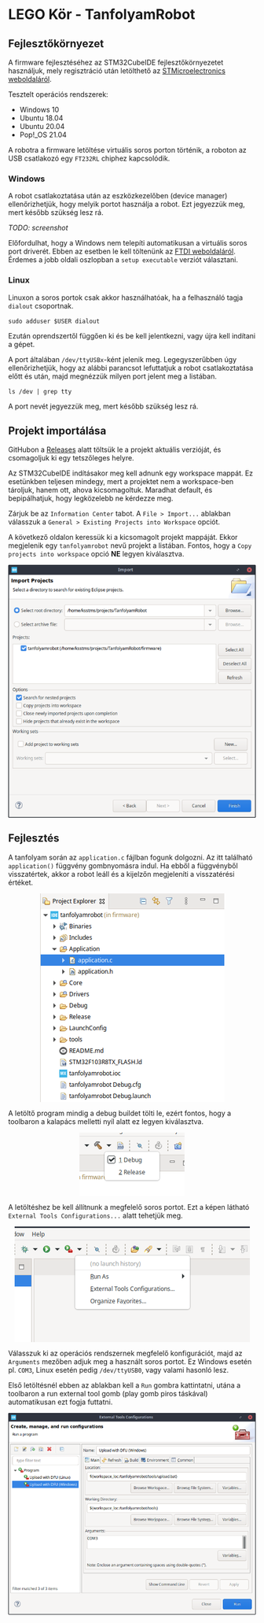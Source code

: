 # LEGO Kör - TanfolyamRobot

## Fejlesztőkörnyezet

A firmware fejlesztéséhez az STM32CubeIDE fejlesztőkörnyezetet használjuk, mely regisztráció után letölthető az [STMicroelectronics weboldaláról](https://www.st.com/en/development-tools/stm32cubeide.html).

Tesztelt operációs rendszerek:
 * Windows 10
 * Ubuntu 18.04
 * Ubuntu 20.04
 * Pop!_OS 21.04

A robotra a firmware letöltése virtuális soros porton történik, a roboton az USB csatlakozó egy `FT232RL` chiphez kapcsolódik. 

### Windows

A robot csatlakoztatása után az eszközkezelőben (device manager) ellenőrizhetjük, hogy melyik portot használja a robot. Ezt jegyezzük meg, mert később szükség lesz rá.

_TODO: screenshot_

Előfordulhat, hogy a Windows nem telepíti automatikusan a virtuális soros port driverét. Ebben az esetben le kell töltenünk az [FTDI weboldaláról](https://ftdichip.com/drivers/vcp-drivers/). Érdemes a jobb oldali oszlopban a `setup executable` verziót választani.

### Linux
Linuxon a soros portok csak akkor használhatóak, ha a felhasználó tagja `dialout` csoportnak.

```
sudo adduser $USER dialout
```

Ezután oprendszertől függően ki és be kell jelentkezni, vagy újra kell indítani a gépet.

A port általában `/dev/ttyUSBx`-ként jelenik meg. Legegyszerűbben úgy ellenőrizhetjük, hogy az alábbi parancsot lefuttatjuk a robot csatlakoztatása előtt és után, majd megnézzük milyen port jelent meg a listában.
```
ls /dev | grep tty
```
A port nevét jegyezzük meg, mert később szükség lesz rá.


## Projekt importálása

GitHubon a [Releases](https://github.com/legokor/TanfolyamRobot/releases) alatt töltsük le a projekt aktuális verzióját, és csomagoljuk ki egy tetszőleges helyre.

Az STM32CubeIDE indításakor meg kell adnunk egy workspace mappát. Ez esetünkben teljesen mindegy, mert a projektet nem a workspace-ben tároljuk, hanem ott, ahova kicsomagoltuk. Maradhat default, és bepipálhatjuk, hogy legközelebb ne kérdezze meg.

Zárjuk be az `Information Center` tabot. A `File > Import...` ablakban válasszuk a `General > Existing Projects into Workspace` opciót.

A következő oldalon keressük ki a kicsomagolt projekt mappáját. Ekkor megjelenik egy `tanfolyamrobot` nevű projekt a listában. Fontos, hogy a `Copy projects into workspace` opció **NE** legyen kiválasztva.

<p align="center"><img src="docs/img/import_project.png" align=center></p>


## Fejlesztés

A tanfolyam során az `application.c` fájlban fogunk dolgozni. Az itt található `application()` függvény gombnyomásra indul. Ha ebből a függvényből visszatértek, akkor a robot leáll és a kijelzőn megjeleníti a visszatérési értéket.

<p align="center"><img src="docs/img/appplication_source_file.png" align=center></p>

A letöltő program mindig a debug buildet tölti le, ezért fontos, hogy a toolbaron a kalapács melletti nyíl alatt ez legyen kiválasztva.

<p align="center"><img src="docs/img/debug_build.png" align=center></p>

A letöltéshez be kell állítnunk a megfelelő soros portot. Ezt a képen látható `External Tools Configurations...` alatt tehetjük meg.

<p align="center"><img src="docs/img/external_tools.png" align=center></p>

Válasszuk ki az operációs rendszernek megfelelő konfigurációt, majd az `Arguments` mezőben adjuk meg a használt soros portot. Ez Windows esetén pl. `COM3`, Linux esetén pedig `/dev/ttyUSB0`, vagy valami hasonló lesz.

Első letöltésnél ebben az ablakban kell a `Run` gombra kattintatni, utána a toolbaron a run external tool gomb (play gomb piros táskával) automatikusan ezt fogja futtatni.

<p align="center"><img src="docs/img/external_tools_config.png" align=center></p>

